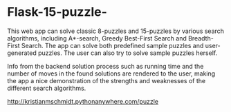 # Flask-15-puzzle-

This web app can solve classic 8-puzzles and 15-puzzles by various search algorithms, including A\*-search, Greedy Best-First Search and Breadth-First Search. The app can solve both predefined sample puzzles and user-generated puzzles. The user can also try to solve sample puzzles herself.

Info from the backend solution process such as running time and the number of moves in the found solutions are rendered to the user, making the app a nice demonstration of the strengths and weaknesses of the different search algorithms.

http://kristianmschmidt.pythonanywhere.com/puzzle
